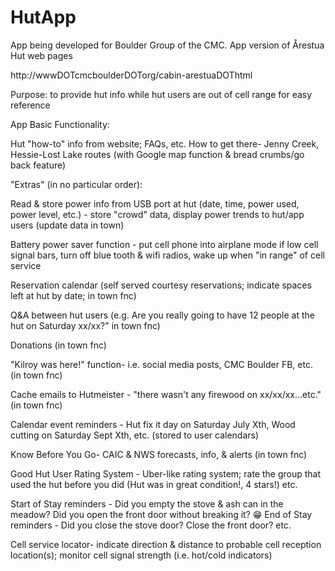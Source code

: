 # HutApp
App being developed for Boulder Group of the CMC. App version of Årestua Hut web pages

http://wwwDOTcmcboulderDOTorg/cabin-arestuaDOThtml

Purpose: to provide hut info while hut users are out of cell range for easy reference

App Basic Functionality:

Hut "how-to" info from website; FAQs, etc.
How to get there- Jenny Creek, Hessie-Lost Lake routes (with Google map function & bread crumbs/go back feature)

"Extras" (in no particular order):

Read & store power info from USB port at hut (date, time, power used, power level, etc.) - store "crowd" data, display power trends to hut/app users (update data in town)

Battery power saver function - put cell phone into airplane mode if low cell signal bars, turn off blue tooth & wifi radios, wake up when "in range" of cell service

Reservation calendar (self served courtesy reservations; indicate spaces left at hut by date; in town fnc)

Q&A between hut users (e.g. Are you really going to have 12 people at the hut on Saturday xx/xx?" in town fnc)

Donations (in town fnc)

"Kilroy was here!" function- i.e. social media posts, CMC Boulder FB, etc. (in town fnc)

Cache emails to Hutmeister - "there wasn't any firewood on xx/xx/xx...etc." (in town fnc)

Calendar event reminders - Hut fix it day on Saturday July Xth, Wood cutting on Saturday Sept Xth, etc. (stored to user calendars)

Know Before You Go- CAIC & NWS forecasts, info, & alerts (in town fnc)

Good Hut User Rating System - Uber-like rating system; rate the group that used the hut before you did (Hut was in great condition!, 4 stars!) etc.

Start of Stay reminders - Did you empty the stove & ash can in the meadow? Did you open the front door without breaking it? 😁
End of Stay reminders - Did you close the stove door? Close the front door? etc.

Cell service locator- indicate direction & distance to probable cell reception location(s); monitor cell signal strength (i.e. hot/cold indicators)
